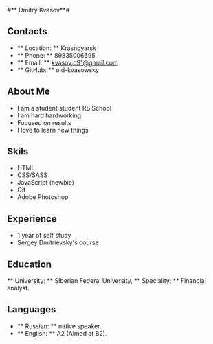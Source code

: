 #** Dmitry Kvasov**#

## Contacts ##
- ** Location: ** Krasnoyarsk
- ** Phone: ** 89835006695
- ** Email: ** kvasov.d91@gmail.com
- ** GitHub: ** old-kvasowsky

## About Me ## 

- I am a student student RS School
- I am hard hardworking
- Focused on results
- I love to learn new things

## Skils ##

- HTML
- CSS/SASS
- JavaScript (newbie)
- Git
- Adobe Photoshop

## Experience ## 

- 1 year of self study
- Sergey Dmitrievsky's course

## Education ##

** University: **  Siberian Federal University, ** Speciality: ** Financial analyst.

## Languages ##

- ** Russian: ** native speaker.
- ** English: ** A2 (Aimed at B2).